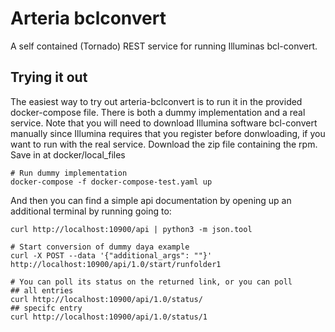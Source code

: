 Arteria bclconvert
=================

A self contained (Tornado) REST service for running Illuminas bcl-convert.

Trying it out
-------------
The easiest way to try out arteria-bclconvert is to run it in the provided docker-compose file. There is both a dummy implementation and a real service. Note that you will need to download Illumina software bcl-convert manually since Illumina requires that you register before donwloading, if you want to run with the real service. Download the zip file containing the rpm. Save in at docker/local_files

    # Run dummy implementation
    docker-compose -f docker-compose-test.yaml up

And then you can find a simple api documentation by opening up an additional terminal by running going to:

    curl http://localhost:10900/api | python3 -m json.tool

    # Start conversion of dummy daya example
    curl -X POST --data '{"additional_args": ""}' http://localhost:10900/api/1.0/start/runfolder1

    # You can poll its status on the returned link, or you can poll
    ## all entries
    curl http://localhost:10900/api/1.0/status/
    ## specifc entry
    curl http://localhost:10900/api/1.0/status/1
